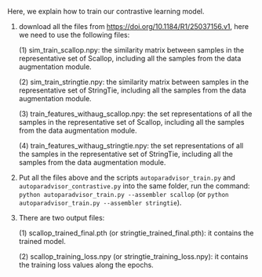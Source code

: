 Here, we explain how to train our contrastive learning model. 

1. download all the files from https://doi.org/10.1184/R1/25037156.v1, here we need to use the following files:

   (1) sim_train_scallop.npy: the similarity matrix between samples in the representative set of Scallop, including all the samples from the data augmentation module.

   (2) sim_train_stringtie.npy: the similarity matrix between samples in the representative set of StringTie, including all the samples from the data augmentation module.

   (3) train_features_withaug_scallop.npy: the set representations of all the samples in the representative set of Scallop, including all the samples from the data augmentation module.

   (4) train_features_withaug_stringtie.npy: the set representations of all the samples in the representative set of StringTie, including all the samples from the data augmentation module.

2. Put all the files above and the scripts `autoparadvisor_train.py` and `autoparadvisor_contrastive.py` into the same folder, run the command: `python autoparadvisor_train.py --assembler scallop` (or `python autoparadvisor_train.py --assembler stringtie`).
3. There are two output files:

   (1) scallop_trained_final.pth (or stringtie_trained_final.pth): it contains the trained model.

   (2) scallop_training_loss.npy (or stringtie_training_loss.npy): it contains the training loss values along the epochs. 
